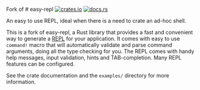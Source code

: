 Fork of # easy-repl [![crates.io](https://img.shields.io/crates/v/easy-repl.svg)](https://crates.io/crates/easy-repl) [![docs.rs](https://docs.rs/easy-repl/badge.svg)](https://docs.rs/easy-repl)

An easy to use REPL, ideal when there is a need to crate an ad-hoc shell.

This is a fork of easy-repl, a Rust library that provides a fast and convenient way to generate a
[REPL](https://en.wikipedia.org/wiki/Read%E2%80%93eval%E2%80%93print_loop)
for your application. It comes with easy to use `command!` macro that
will automatically validate and parse command arguments, doing all the type
checking for you. The REPL comes with handy help messages, input validation,
hints and TAB-completion. Many REPL features can be configured.

See the crate documentation and the `examples/` directory for more information.
